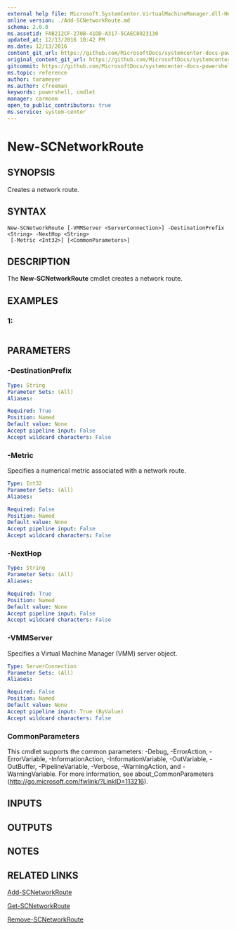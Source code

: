 ```yaml
---
external help file: Microsoft.SystemCenter.VirtualMachineManager.dll-Help.xml
online version: ./Add-SCNetworkRoute.md
schema: 2.0.0
ms.assetid: FAB212CF-270B-41DD-A317-5CAEC8023130
updated_at: 12/13/2016 10:42 PM
ms.date: 12/13/2016
content_git_url: https://github.com/MicrosoftDocs/systemcenter-docs-powershell/blob/master/systemcenter-cmdlets/VirtualMachineManager/v1/New-SCNetworkRoute.md
original_content_git_url: https://github.com/MicrosoftDocs/systemcenter-docs-powershell/blob/master/systemcenter-cmdlets/VirtualMachineManager/v1/New-SCNetworkRoute.md
gitcommit: https://github.com/MicrosoftDocs/systemcenter-docs-powershell/blob/ea9507ac2178040476af5407227db8cb97701ea9/systemcenter-cmdlets/VirtualMachineManager/v1/New-SCNetworkRoute.md
ms.topic: reference
author: tarameyer
ms.author: cfreeman
keywords: powershell, cmdlet
manager: carmonm
open_to_public_contributors: true
ms.service: system-center
---
```


# New-SCNetworkRoute

## SYNOPSIS
Creates a network route.

## SYNTAX

```
New-SCNetworkRoute [-VMMServer <ServerConnection>] -DestinationPrefix <String> -NextHop <String>
 [-Metric <Int32>] [<CommonParameters>]
```

## DESCRIPTION
The **New-SCNetworkRoute** cmdlet creates a network route.

## EXAMPLES

### 1:
```

```

## PARAMETERS

### -DestinationPrefix
```yaml
Type: String
Parameter Sets: (All)
Aliases: 

Required: True
Position: Named
Default value: None
Accept pipeline input: False
Accept wildcard characters: False
```

### -Metric
Specifies a numerical metric associated with a network route.

```yaml
Type: Int32
Parameter Sets: (All)
Aliases: 

Required: False
Position: Named
Default value: None
Accept pipeline input: False
Accept wildcard characters: False
```

### -NextHop
```yaml
Type: String
Parameter Sets: (All)
Aliases: 

Required: True
Position: Named
Default value: None
Accept pipeline input: False
Accept wildcard characters: False
```

### -VMMServer
Specifies a Virtual Machine Manager (VMM) server object.

```yaml
Type: ServerConnection
Parameter Sets: (All)
Aliases: 

Required: False
Position: Named
Default value: None
Accept pipeline input: True (ByValue)
Accept wildcard characters: False
```

### CommonParameters
This cmdlet supports the common parameters: -Debug, -ErrorAction, -ErrorVariable, -InformationAction, -InformationVariable, -OutVariable, -OutBuffer, -PipelineVariable, -Verbose, -WarningAction, and -WarningVariable. For more information, see about_CommonParameters (http://go.microsoft.com/fwlink/?LinkID=113216).

## INPUTS

## OUTPUTS

## NOTES

## RELATED LINKS

[Add-SCNetworkRoute](xref:VirtualMachineManager/v1/Add-SCNetworkRoute.md)

[Get-SCNetworkRoute](xref:VirtualMachineManager/v1/Get-SCNetworkRoute.md)

[Remove-SCNetworkRoute](xref:VirtualMachineManager/v1/Remove-SCNetworkRoute.md)

